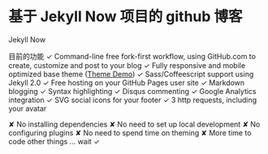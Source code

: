 # 基于 Jekyll Now 项目的 github 博客

Jekyll Now

目前的功能
✓ Command-line free fork-first workflow, using GitHub.com to create, customize and post to your blog
✓ Fully responsive and mobile optimized base theme ([Theme Demo](http://jekyllnow.com/))
✓ Sass/Coffeescript support using Jekyll 2.0
✓ Free hosting on your GitHub Pages user site
✓ Markdown blogging
✓ Syntax highlighting
✓ Disqus commenting
✓ Google Analytics integration
✓ SVG social icons for your footer
✓ 3 http requests, including your avatar

✘ No installing dependencies ✘ No need to set up local development
✘ No configuring plugins
✘ No need to spend time on theming
✘ More time to code other things ... wait ✓
